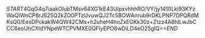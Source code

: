 $START$4GqG4q7iaakOlubTMsv64XG1kE43U/pxvhhhRO/VY/jy1410Lki93KYzWaQIWnCP8rJ625Q2kZO0PTzUvuwQJ2Tc5BOWAnrub9rDKLPNP7DPQRdMKsQ0/EesDPckakW4QW42CMs+h2uheH4hoZxEGKk30z+Ztzz4A8hlLwJbCCC6eoUhCXldYNpeWTCPVMXE0QFlyEPO6wDiLD4eO25glQ==$END$